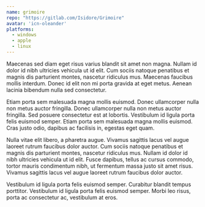 ```yaml
---
name: grimoire
repo: "https://gitlab.com/Isidore/Grimoire"
avatar: 'icn-oleander'
platforms:
  - windows
  - apple
  - linux
---
```

Maecenas sed diam eget risus varius blandit sit amet non magna. Nullam id dolor id nibh ultricies vehicula ut id elit. Cum sociis natoque penatibus et magnis dis parturient montes, nascetur ridiculus mus. Maecenas faucibus mollis interdum. Donec id elit non mi porta gravida at eget metus. Aenean lacinia bibendum nulla sed consectetur.

Etiam porta sem malesuada magna mollis euismod. Donec ullamcorper nulla non metus auctor fringilla. Donec ullamcorper nulla non metus auctor fringilla. Sed posuere consectetur est at lobortis. Vestibulum id ligula porta felis euismod semper. Etiam porta sem malesuada magna mollis euismod. Cras justo odio, dapibus ac facilisis in, egestas eget quam.

Nulla vitae elit libero, a pharetra augue. Vivamus sagittis lacus vel augue laoreet rutrum faucibus dolor auctor. Cum sociis natoque penatibus et magnis dis parturient montes, nascetur ridiculus mus. Nullam id dolor id nibh ultricies vehicula ut id elit. Fusce dapibus, tellus ac cursus commodo, tortor mauris condimentum nibh, ut fermentum massa justo sit amet risus. Vivamus sagittis lacus vel augue laoreet rutrum faucibus dolor auctor.

Vestibulum id ligula porta felis euismod semper. Curabitur blandit tempus porttitor. Vestibulum id ligula porta felis euismod semper. Morbi leo risus, porta ac consectetur ac, vestibulum at eros.
